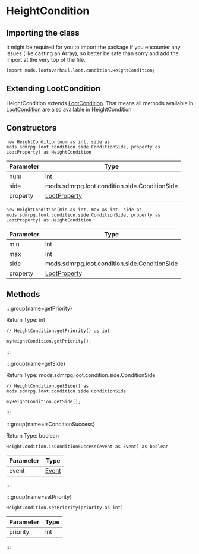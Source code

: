 # HeightCondition

## Importing the class

It might be required for you to import the package if you encounter any issues (like casting an Array), so better be safe than sorry and add the import at the very top of the file.
```zenscript
import mods.lootoverhaul.loot.condition.HeightCondition;
```


## Extending LootCondition

HeightCondition extends [LootCondition](/mods/lootoverhaul/loot/condition/basic/LootCondition). That means all methods available in [LootCondition](/mods/lootoverhaul/loot/condition/basic/LootCondition) are also available in HeightCondition

## Constructors


```zenscript
new HeightCondition(num as int, side as mods.sdmrpg.loot.condition.side.ConditionSide, property as LootProperty) as HeightCondition
```
| Parameter |                         Type                         |
|-----------|------------------------------------------------------|
| num       | int                                                  |
| side      | mods.sdmrpg.loot.condition.side.ConditionSide        |
| property  | [LootProperty](/mods/lootoverhaul/loot/LootProperty) |



```zenscript
new HeightCondition(min as int, max as int, side as mods.sdmrpg.loot.condition.side.ConditionSide, property as LootProperty) as HeightCondition
```
| Parameter |                         Type                         |
|-----------|------------------------------------------------------|
| min       | int                                                  |
| max       | int                                                  |
| side      | mods.sdmrpg.loot.condition.side.ConditionSide        |
| property  | [LootProperty](/mods/lootoverhaul/loot/LootProperty) |



## Methods

:::group{name=getPriority}

Return Type: int

```zenscript
// HeightCondition.getPriority() as int

myHeightCondition.getPriority();
```

:::

:::group{name=getSide}

Return Type: mods.sdmrpg.loot.condition.side.ConditionSide

```zenscript
// HeightCondition.getSide() as mods.sdmrpg.loot.condition.side.ConditionSide

myHeightCondition.getSide();
```

:::

:::group{name=isConditionSuccess}

Return Type: boolean

```zenscript
HeightCondition.isConditionSuccess(event as Event) as boolean
```

| Parameter |              Type               |
|-----------|---------------------------------|
| event     | [Event](/forge/api/event/Event) |


:::

:::group{name=setPriority}

```zenscript
HeightCondition.setPriority(priority as int)
```

| Parameter | Type |
|-----------|------|
| priority  | int  |


:::


